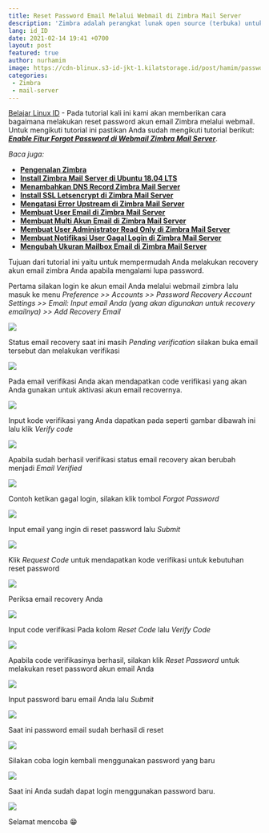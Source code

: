 ```yaml
---
title: Reset Password Email Melalui Webmail di Zimbra Mail Server
description: 'Zimbra adalah perangkat lunak open source (terbuka) untuk kolaborasi email yang sering digunakan untuk membangun sebuah mail server dan sangat terkemuka didunia.'
lang: id_ID
date: 2021-02-14 19:41 +0700
layout: post
featured: true
author: nurhamim
image: https://cdn-blinux.s3-id-jkt-1.kilatstorage.id/post/hamim/password-zimbra.png
categories:
 - Zimbra
 - mail-server
---
```


[Belajar Linux ID](https://belajarlinux.id)  - Pada tutorial kali ini kami akan memberikan cara bagaimana melakukan reset password akun email Zimbra melalui webmail. Untuk mengikuti tutorial ini pastikan Anda sudah mengikuti tutorial berikut: ***[Enable Fitur Forgot Password di Webmail Zimbra Mail Server](https://belajarlinux.id/enable-fitur-forgot-password-webmail-di-zimbra-mail-server/)***.

*Baca juga:*

- **[Pengenalan Zimbra](https://belajarlinux.id/pengenalan-zimbra/)**
- **[Install Zimbra Mail Server di Ubuntu 18.04 LTS](https://belajarlinux.id/install-zimbra-di-ubuntu-18.04/)**
- **[Menambahkan DNS Record Zimbra Mail Server](https://belajarlinux.id/menambahkan-dns-record-zimbra-mail-server/)**
- **[Install SSL Letsencrypt di Zimbra Mail Server](https://belajarlinux.id/install-ssl-letsencrypt-di-zimbra-mail-server/)**
- **[Mengatasi Error Upstream di Zimbra Mail Server](https://belajarlinux.id/mengatasi-error-upstream-di-zimbra-mail-server/)**
- **[Membuat User Email di Zimbra Mail Server](https://belajarlinux.id/membuat-user-email-di-zimbra-mail-server/)**
- **[Membuat Multi Akun Email di Zimbra Mail Server](https://belajarlinux.id/membuat-multi-akun-email-di-zimbra-mail-server/)**
- **[Membuat User Administrator Read Only di Zimbra Mail Server](https://belajarlinux.id/membuat-user-administrator-readonly-di-zimbra-mail-server/)**
- **[Membuat Notifikasi User Gagal Login di Zimbra Mail Server](https://belajarlinux.id/membuat-notifikasi-user-gagal-login-di-zimbra-mail-server/)**
- **[Mengubah Ukuran Mailbox Email di Zimbra Mail Server](https://belajarlinux.id/mengubah-ukuran-mailbox-email-di-zimbra-mail-server/)**

Tujuan dari tutorial ini yaitu untuk mempermudah Anda melakukan recovery akun email zimbra Anda apabila mengalami lupa password. 

Pertama silakan login ke akun email Anda melalui webmail zimbra lalu masuk ke menu *Preference >> Accounts >> Password Recovery Account Settings >> Email: Input email Anda (yang akan digunakan untuk recovery emailnya) >> Add Recovery Email*

![](https://cdn-blinux.s3-id-jkt-1.kilatstorage.id/post/hamim/f1.png)

Status email recovery saat ini masih *Pending verification* silakan buka email tersebut dan melakukan verifikasi

![](https://cdn-blinux.s3-id-jkt-1.kilatstorage.id/post/hamim/f2.png)

Pada email verifikasi Anda akan mendapatkan code verifikasi yang akan Anda gunakan untuk aktivasi akun email recovernya. 

![](https://cdn-blinux.s3-id-jkt-1.kilatstorage.id/post/hamim/f3.png)

Input kode verifikasi yang Anda dapatkan pada seperti gambar dibawah ini lalu klik *Verify code*

![](https://cdn-blinux.s3-id-jkt-1.kilatstorage.id/post/hamim/f4.png)

Apabila sudah berhasil verifikasi status email recovery akan berubah menjadi *Email Verified*

![](https://cdn-blinux.s3-id-jkt-1.kilatstorage.id/post/hamim/f5.png)

Contoh ketikan gagal login, silakan klik tombol *Forgot Password*

![](https://cdn-blinux.s3-id-jkt-1.kilatstorage.id/post/hamim/f6.png)

Input email yang ingin di reset password lalu *Submit*

![](https://cdn-blinux.s3-id-jkt-1.kilatstorage.id/post/hamim/f7.png)

Klik *Request Code* untuk mendapatkan kode verifikasi untuk kebutuhan reset password

![](https://cdn-blinux.s3-id-jkt-1.kilatstorage.id/post/hamim/f8.png)

Periksa email recovery Anda

![](https://cdn-blinux.s3-id-jkt-1.kilatstorage.id/post/hamim/f10.png)

Input code verifikasi Pada kolom *Reset Code* lalu *Verify Code*

![](https://cdn-blinux.s3-id-jkt-1.kilatstorage.id/post/hamim/f11.png)

Apabila code verifikasinya berhasil, silakan klik *Reset Password* untuk melakukan reset password akun email Anda

![](https://cdn-blinux.s3-id-jkt-1.kilatstorage.id/post/hamim/f12.png)

Input password baru email Anda lalu *Submit*

![](https://cdn-blinux.s3-id-jkt-1.kilatstorage.id/post/hamim/f13.png)

Saat ini password email sudah berhasil di reset

![](https://cdn-blinux.s3-id-jkt-1.kilatstorage.id/post/hamim/f14.png)

Silakan coba login kembali menggunakan password yang baru

![](https://cdn-blinux.s3-id-jkt-1.kilatstorage.id/post/hamim/f15.png)

Saat ini Anda sudah dapat login menggunakan password baru. 

![](https://cdn-blinux.s3-id-jkt-1.kilatstorage.id/post/hamim/f16.png)

Selamat mencoba 😁